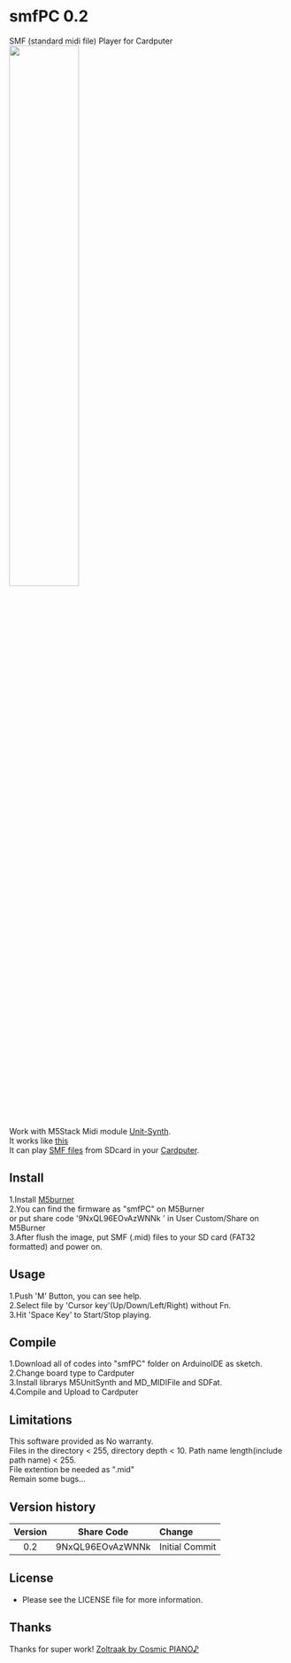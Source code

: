 # smfPC 0.2
SMF (standard midi file) Player for Cardputer<br>
<img width="50%" src ="https://github.com/user-attachments/assets/43961a28-a456-451b-917d-3326e87eaf99"><br>
Work with M5Stack Midi module [Unit-Synth](https://www.switch-science.com/products/9510?_pos=12&_sid=2a4ee9417&_ss=r).<br>
It works like [this](https://x.com/layer812/status/1890690659733921866)<br>
It can play [SMF files](https://en.wikipedia.org/wiki/MIDI) from SDcard in your [Cardputer](https://shop.m5stack.com/products/m5stack-cardputer-kit-w-m5stamps3).<br>
## Install
1.Install [M5burner](https://docs.m5stack.com/en/uiflow/m5burner/intro)<br>
2.You can find the firmware as "smfPC" on M5Burner <br> or put share code '9NxQL96EOvAzWNNk ' in User Custom/Share on M5Burner<br>
3.After flush the image, put SMF (.mid) files to your SD card (FAT32 formatted) and power on.<br>
## Usage
1.Push 'M' Button, you can see help.<br>
2.Select file by 'Cursor key'(Up/Down/Left/Right) without Fn. <br>
3.Hit 'Space Key' to Start/Stop playing.<br>
## Compile
1.Download all of codes into "smfPC" folder on ArduinoIDE as sketch.<br>
2.Change board type to Cardputer<br>
3.Install librarys M5UnitSynth and MD_MIDIFile and SDFat.<br>
4.Compile and Upload to Cardputer<br>
## Limitations
This software provided as No warranty.<br>
Files in the directory < 255, directory depth < 10. Path name length(include path name) < 255.<br>
File extention be needed as ".mid"<br>
Remain some bugs...<br>
## Version history
| Version  | Share Code | Change |
|:----------:|:-----------:|:-------------|
| 0.2       | 9NxQL96EOvAzWNNk      | Initial Commit     |

## License
- Please see the LICENSE file for more information.

## Thanks
Thanks for super work! [Zoltraak by Cosmic PIANO♪](https://www.youtube.com/watch?v=XzpTOdl-akg)<br>
